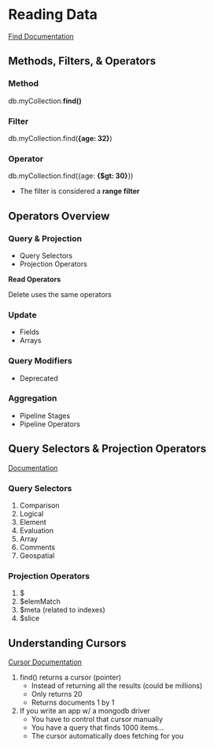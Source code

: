 # Reading Data

[Find Documentation](https://docs.mongodb.com/manual/reference/method/db.collection.find/)

## Methods, Filters, & Operators

### Method

db.myCollection.**find()**

### Filter

db.myCollection.find(**{age: 32}**)

### Operator

db.myCollection.find({age: **{$gt: 30}**})
- The filter is considered a **range filter**

## Operators Overview

### Query & Projection

- Query Selectors 
- Projection Operators

**Read Operators**

Delete uses the same operators

### Update

- Fields
- Arrays

### Query Modifiers

- Deprecated

### Aggregation

- Pipeline Stages
- Pipeline Operators

## Query Selectors & Projection Operators

[Documentation](https://docs.mongodb.com/manual/reference/operator/query/)

### Query Selectors

1. Comparison
1. Logical
1. Element
1. Evaluation
1. Array
1. Comments
1. Geospatial

### Projection Operators

1. $
1. $elemMatch
1. $meta (related to indexes)
1. $slice

## Understanding Cursors

[Cursor Documentation](https://docs.mongodb.com/manual/tutorial/iterate-a-cursor/)

1. find() returns a cursor (pointer)
    - Instead of returning all the results (could be millions)
    - Only returns 20
    - Returns documents 1 by 1
1. If you write an app w/ a mongodb driver
    - You have to control that cursor manually
    - You have a query that finds 1000 items...
    - The cursor automatically does fetching for you